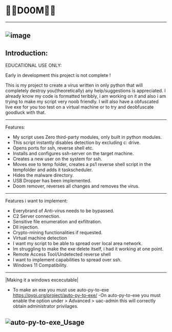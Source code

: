 # 💉🦠D00M🦠💉
------------------
![image](https://user-images.githubusercontent.com/111704953/196786416-e86867c4-e438-465e-9fce-a973faa51832.png)
------------------

## Introduction:

EDUCATIONAL USE ONLY:

Early in development this project is not complete !

This is my project to create a virus written in only python that will completely destroy you(theoretically) any help/suggestions is appreciated.
I already know my code is formatted teribbly, i am working on it and also i am trying to make my script very noob friendly. I will also have a obfuscated live exe for you too test on a virtual machine or to try and deobfuscate goodluck with that.

------------------
Features:
- My script uses Zero third-party modules, only built in python modules.
- This script instantly disables detection by excluding c: drive.
- Opens ports for ssh, reverse shell etc.
- Installs and configures ssh-server on the target machine.
- Creates a new user on the system for ssh.
- Moves exe to temp folder, creates a ps1 reverse shell script in the tempfolder and adds it taskscheduler.
- Hides the malware directory.
- USB Dropper has been implemented.
- Doom remover, reverses all changes and removes the virus.
-----------------
Features i want to implement:
- Everybrand of Anti-virus needs to be bypassed.
- C2 Server connection.
- Sensitive file enumeration and exfiltration.
- Dll injection.
- Crypto-mining functionalities if requested.
- Virtual machine detection
- I want my script to be able to spread over local area network.
- Im struggling to make the exe delete itself, i had it working at one point.
- Remote Access Tool/Undetected reverse shell
- I want to implement capabilities to spread over ssh. 
- Windows 11 Compatibility.
-----------------
|Making it a windows excecutable|
- To make an exe you must use auto-py-to-exe https://pypi.org/project/auto-py-to-exe/
-On auto-py-to-exe you must enable the option under > Advanced > uac-admin this will correctly obtain administrator privilages.

![auto-py-to-exe_Usage](https://user-images.githubusercontent.com/111704953/194864233-b0e184c3-8814-4fe2-acdd-22132045a52f.png)
------------------
